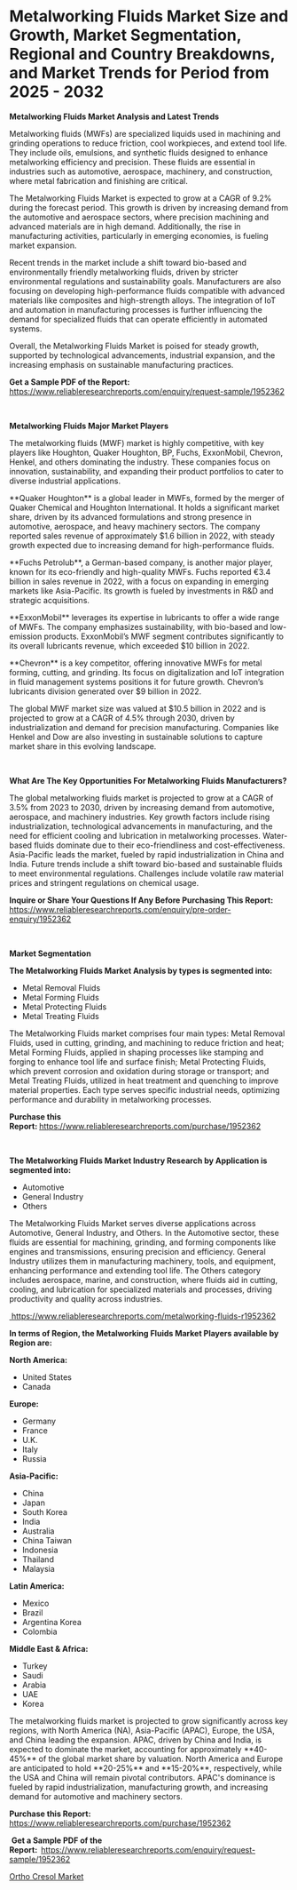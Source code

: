 <p><h1>Metalworking Fluids Market Size and Growth, Market Segmentation, Regional and Country Breakdowns, and Market Trends for Period from 2025 -  2032</h1></p><p><strong>Metalworking Fluids Market Analysis and Latest Trends</strong></p>
<p><p>Metalworking fluids (MWFs) are specialized liquids used in machining and grinding operations to reduce friction, cool workpieces, and extend tool life. They include oils, emulsions, and synthetic fluids designed to enhance metalworking efficiency and precision. These fluids are essential in industries such as automotive, aerospace, machinery, and construction, where metal fabrication and finishing are critical.</p><p>The Metalworking Fluids Market is expected to grow at a CAGR of 9.2% during the forecast period. This growth is driven by increasing demand from the automotive and aerospace sectors, where precision machining and advanced materials are in high demand. Additionally, the rise in manufacturing activities, particularly in emerging economies, is fueling market expansion.</p><p>Recent trends in the market include a shift toward bio-based and environmentally friendly metalworking fluids, driven by stricter environmental regulations and sustainability goals. Manufacturers are also focusing on developing high-performance fluids compatible with advanced materials like composites and high-strength alloys. The integration of IoT and automation in manufacturing processes is further influencing the demand for specialized fluids that can operate efficiently in automated systems.</p><p>Overall, the Metalworking Fluids Market is poised for steady growth, supported by technological advancements, industrial expansion, and the increasing emphasis on sustainable manufacturing practices.</p></p>
<p><strong>Get a Sample PDF of the Report:&nbsp;</strong> <a href="https://www.reliableresearchreports.com/enquiry/request-sample/1952362?utm_campaign=7&utm_medium=2&utm_source=Github&utm_content=ia&utm_term=26012025&utm_id=metalworking-fluids">https://www.reliableresearchreports.com/enquiry/request-sample/1952362</a></p>
<p>&nbsp;</p>
<p><strong>Metalworking Fluids Major Market Players</strong></p>
<p><p>The metalworking fluids (MWF) market is highly competitive, with key players like Houghton, Quaker Houghton, BP, Fuchs, ExxonMobil, Chevron, Henkel, and others dominating the industry. These companies focus on innovation, sustainability, and expanding their product portfolios to cater to diverse industrial applications.</p><p>**Quaker Houghton** is a global leader in MWFs, formed by the merger of Quaker Chemical and Houghton International. It holds a significant market share, driven by its advanced formulations and strong presence in automotive, aerospace, and heavy machinery sectors. The company reported sales revenue of approximately $1.6 billion in 2022, with steady growth expected due to increasing demand for high-performance fluids.</p><p>**Fuchs Petrolub**, a German-based company, is another major player, known for its eco-friendly and high-quality MWFs. Fuchs reported €3.4 billion in sales revenue in 2022, with a focus on expanding in emerging markets like Asia-Pacific. Its growth is fueled by investments in R&D and strategic acquisitions.</p><p>**ExxonMobil** leverages its expertise in lubricants to offer a wide range of MWFs. The company emphasizes sustainability, with bio-based and low-emission products. ExxonMobil’s MWF segment contributes significantly to its overall lubricants revenue, which exceeded $10 billion in 2022.</p><p>**Chevron** is a key competitor, offering innovative MWFs for metal forming, cutting, and grinding. Its focus on digitalization and IoT integration in fluid management systems positions it for future growth. Chevron’s lubricants division generated over $9 billion in 2022.</p><p>The global MWF market size was valued at $10.5 billion in 2022 and is projected to grow at a CAGR of 4.5% through 2030, driven by industrialization and demand for precision manufacturing. Companies like Henkel and Dow are also investing in sustainable solutions to capture market share in this evolving landscape.</p></p>
<p>&nbsp;</p>
<p><strong>What Are The Key Opportunities For Metalworking Fluids Manufacturers?</strong></p>
<p><p>The global metalworking fluids market is projected to grow at a CAGR of 3.5% from 2023 to 2030, driven by increasing demand from automotive, aerospace, and machinery industries. Key growth factors include rising industrialization, technological advancements in manufacturing, and the need for efficient cooling and lubrication in metalworking processes. Water-based fluids dominate due to their eco-friendliness and cost-effectiveness. Asia-Pacific leads the market, fueled by rapid industrialization in China and India. Future trends include a shift toward bio-based and sustainable fluids to meet environmental regulations. Challenges include volatile raw material prices and stringent regulations on chemical usage.</p></p>
<p><strong>Inquire or Share Your Questions If Any Before Purchasing This Report:</strong> <a href="https://www.reliableresearchreports.com/enquiry/pre-order-enquiry/1952362?utm_campaign=7&utm_medium=2&utm_source=Github&utm_content=ia&utm_term=26012025&utm_id=metalworking-fluids">https://www.reliableresearchreports.com/enquiry/pre-order-enquiry/1952362</a></p>
<p>&nbsp;</p>
<p><strong>Market Segmentation</strong></p>
<p><strong>The Metalworking Fluids Market Analysis by types is segmented into:</strong></p>
<p><ul><li>Metal Removal Fluids</li><li>Metal Forming Fluids</li><li>Metal Protecting Fluids</li><li>Metal Treating Fluids</li></ul></p>
<p><p>The Metalworking Fluids market comprises four main types: Metal Removal Fluids, used in cutting, grinding, and machining to reduce friction and heat; Metal Forming Fluids, applied in shaping processes like stamping and forging to enhance tool life and surface finish; Metal Protecting Fluids, which prevent corrosion and oxidation during storage or transport; and Metal Treating Fluids, utilized in heat treatment and quenching to improve material properties. Each type serves specific industrial needs, optimizing performance and durability in metalworking processes.</p></p>
<p><strong>Purchase this Report:&nbsp;</strong><a href="https://www.reliableresearchreports.com/purchase/1952362?utm_campaign=7&utm_medium=2&utm_source=Github&utm_content=ia&utm_term=26012025&utm_id=metalworking-fluids">https://www.reliableresearchreports.com/purchase/1952362</a></p>
<p>&nbsp;</p>
<p><strong>The Metalworking Fluids Market Industry Research by Application is segmented into:</strong></p>
<p><ul><li>Automotive</li><li>General Industry</li><li>Others</li></ul></p>
<p><p>The Metalworking Fluids Market serves diverse applications across Automotive, General Industry, and Others. In the Automotive sector, these fluids are essential for machining, grinding, and forming components like engines and transmissions, ensuring precision and efficiency. General Industry utilizes them in manufacturing machinery, tools, and equipment, enhancing performance and extending tool life. The Others category includes aerospace, marine, and construction, where fluids aid in cutting, cooling, and lubrication for specialized materials and processes, driving productivity and quality across industries.</p></p>
<p><a href="https://www.reliableresearchreports.com/metalworking-fluids-r1952362?utm_campaign=7&utm_medium=2&utm_source=Github&utm_content=ia&utm_term=26012025&utm_id=metalworking-fluids">&nbsp;https://www.reliableresearchreports.com/metalworking-fluids-r1952362</a></p>
<p><strong>In terms of Region, the Metalworking Fluids Market Players available by Region are:</strong></p>
<p>
    <p> <strong> North America: </strong>
        <ul>
            <li>United States</li>
            <li>Canada</li>
        </ul>
        </p> 
    <p> <strong> Europe: </strong>
        <ul>
            <li>Germany</li>
            <li>France</li>
            <li>U.K.</li>
            <li>Italy</li>
            <li>Russia</li>
        </ul>
        </p> 
    <p> <strong> Asia-Pacific: </strong>
        <ul>
            <li>China</li>
            <li>Japan</li>
            <li>South Korea</li>
            <li>India</li>
            <li>Australia</li>
            <li>China Taiwan</li>
            <li>Indonesia</li>
            <li>Thailand</li>
            <li>Malaysia</li>
        </ul>
        </p> 
    <p> <strong> Latin America: </strong>
        <ul>
            <li>Mexico</li>
            <li>Brazil</li>
            <li>Argentina Korea</li>
            <li>Colombia</li>
        </ul>
        </p> 
    <p> <strong> Middle East & Africa: </strong>
        <ul>
            <li>Turkey</li>
            <li>Saudi</li>
            <li>Arabia</li>
            <li>UAE</li>
            <li>Korea</li>
        </ul>
    </p>
    </p>
<p><p>The metalworking fluids market is projected to grow significantly across key regions, with North America (NA), Asia-Pacific (APAC), Europe, the USA, and China leading the expansion. APAC, driven by China and India, is expected to dominate the market, accounting for approximately **40-45%** of the global market share by valuation. North America and Europe are anticipated to hold **20-25%** and **15-20%**, respectively, while the USA and China will remain pivotal contributors. APAC's dominance is fueled by rapid industrialization, manufacturing growth, and increasing demand for automotive and machinery sectors.</p></p>
<p><strong>Purchase this Report: </strong><a href="https://www.reliableresearchreports.com/purchase/1952362?utm_campaign=7&utm_medium=2&utm_source=Github&utm_content=ia&utm_term=26012025&utm_id=metalworking-fluids">https://www.reliableresearchreports.com/purchase/1952362</a></p>
<p>&nbsp;<strong>Get a Sample PDF of the Report:&nbsp;&nbsp;</strong><a href="https://www.reliableresearchreports.com/enquiry/request-sample/1952362?utm_campaign=7&utm_medium=2&utm_source=Github&utm_content=ia&utm_term=26012025&utm_id=metalworking-fluids">https://www.reliableresearchreports.com/enquiry/request-sample/1952362</a></p>
<p><strong></strong></p>
<p><p><a href="https://github.com/martomiko755/Market-Research-Report-List-1/blob/main/ortho-cresol-market.md?utm_campaign=7&utm_medium=2&utm_source=Github&utm_content=ia&utm_term=26012025&utm_id=metalworking-fluids">Ortho Cresol Market</a></p></p>
